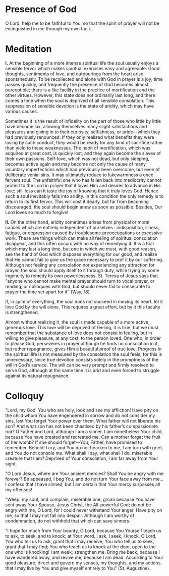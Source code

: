 # Presence of God

O Lord, help me to be faithful to You, so that the spirit of prayer will not be extinguished in me through my own fault.

# Meditation

**I.** At the beginning of a more intense spiritual life the soul usually enjoys a sensible fervor which makes spiritual exercises easy and agreeable. Good thoughts, sentiments of love, and outpourings from the heart arise spontaneously. To be recollected and alone with God in prayer is a joy; time passes quickly, and frequently the presence of God becomes almost perceptible; there is a like facility in the practice of mortification and the other virtues. However, this state does not ordinarily last long, and there comes a time when the soul is deprived of all sensible consolation. This suppression of sensible devotion is the state of aridity, which may have various causes.

Sometimes it is the result of infidelity on the part of those who little by little have become lax, allowing themselves many slight satisfactions and pleasures and giving in to their curiosity, selfishness, or pride—which they had previously renounced. If they only realized what benefits they were losing by such conduct, they would be ready for any kind of sacrifice rather than yield to these weaknesses. The habit of mortification, which was acquired at great cost, is quickly lost, and they again become the slaves of their own passions. Self-love, which was not dead, but only sleeping, becomes active again and may become not only the cause of many voluntary imperfections which had previously been overcome, but even of deliberate venial sins. It may ultimately reduce to lukewarmness a once fervent soul. The unfaithful one who has fallen back into mediocrity cannot protest to the Lord in prayer that it loves Him and desires to advance in His love; still less can it taste the joy of knowing that it truly loves God. Hence such a soul inevitably falls into aridity. In this condition the only remedy is to return to its first fervor. This will cost it dearly, but far from becoming discouraged, the soul should begin anew as soon as possible. Besides, Our Lord loves so much to forgive!

**II.** On the other hand, aridity sometimes arises from physical or moral causes which are entirely independent of ourselves : indisposition, illness, fatigue, or depression caused by troublesome preoccupations or excessive work. These are things which can make all feeling of spiritual consolation disappear, and this often occurs with no way of remedying it. It is a trial which may last a long time, but one in which we must, with good reason, see the hand of God which disposes everything for our good, and realize that He cannot fail to give us the grace necessary to prof it by our suffering. Although not feeling any consolation nor experiencing any attraction for prayer, the soul should apply itself to it through duty, while trying by some ingenuity to remedy its own powerlessness. St. Teresa of Jesus says that "anyone who cannot make mental prayer should turn to vocal prayer, or reading, or colloquies with God, but should never fail to consecrate to prayer the time set apart for it" (Way, 18).

If, in spite of everything, the soul does not succeed in moving its heart, let it love God by the will alone. This requires a great effort, but by it this faculty is strengthened.

Almost without realizing it, the soul is made capable of a more active, generous love. This love will be deprived of feeling, it is true, but we must remember that the substance of love does not consist in feeling, but in willing to give pleasure, at any cost, to the person loved. One who, in order to please God, perseveres in prayer although he finds no consolation in it, but rather repugnance, gives Him a beautiful proof of true love. Progress in the spiritual life is not measured by the consolation the soul feels; for this is unnecessary, since true devotion consists solely in the promptness of the will in God’s service. The will can be very prompt and firmly resolved to serve God, although at the same time it is arid and even forced to struggle against its natural repugnance.

# Colloquy

"Lord, my God, You who are holy, look and see my affliction! Have pity on the child whom You have engendered in sorrow and do not consider my sins, lest You forget Your power over them. What father will not liberate his son? And what son has not been chastised by his father’s compassionate rod? O Father and Lord, although I am a sinner, I am nonetheless Your child, because You have created and recreated me. Can a mother forget the fruit of her womb? If she should forget—You, Father, have promised to remember. Behold! I cry, and You do not hearken to me, I am torn with grief, and You do not console me. What shall I say, what shall I do, miserable creature that I am? Deprived of Your consolation, I am far away from Your sight.

"O Lord Jesus, where are Your ancient mercies? Shall You be angry with me forever? Be appeased, I beg You, and do not turn Your face away from me... I confess that I have sinned, but I am certain that Your mercy surpasses all my offenses!

"Weep, my soul, and complain, miserable one; groan because You have sent away Your Spouse, Jesus Christ, the All-powerful God; do not be angry with me, O Lord, for I could never withstand Your anger. Have pity on me, so that I may not fall into despair. Although I am worthy of condemnation, do not withhold that which can save sinners.

"I hope for much from Your bounty, O Lord, because You Yourself teach us to ask, to seek, and to knock; at Your word, I ask, I seek, I knock. O Lord, You who tell us to ask, grant that I may receive; You who tell us to seek, grant that I may find; You who teach us to knock at the door, open to the one who is knocking! I am weak; strengthen me. Bring me back, because I have wandered away, and revive me, because I am dead. According to Your good pleasure, direct and govern my senses, my thoughts, and my actions, that I may live by You and give myself entirely to You" (St. Augustine).
